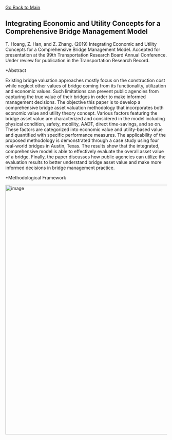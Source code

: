[Go Back to Main](https://trinhshub.github.io/)

## Integrating Economic and Utility Concepts for a Comprehensive Bridge Management Model

T. Hoang, Z. Han, and Z. Zhang. (2019) Integrating Economic and Utility Concepts for a Comprehensive Bridge Management Model. Accepted for presentation at the 99th Transportation Research Board Annual Conference. Under review for publication in the Transportation Research Record.

*Abstract

Existing bridge valuation approaches mostly focus on the construction cost while neglect other values of bridge coming from its functionality, utilization and economic values. Such limitations can prevent public agencies from capturing the true value of their bridges in order to make informed management decisions. The objective this paper is to develop a comprehensive bridge asset valuation methodology that incorporates both economic value and utility theory concept. Various factors featuring the bridge asset value are characterized and considered in the model including physical condition, safety, mobility, AADT, direct time-savings, and so on. These factors are categorized into economic value and utility-based value and quantified with specific performance measures. The applicability of the proposed methodology is demonstrated through a case study using four real-world bridges in Austin, Texas.  The results show that the integrated, comprehensive model is able to effectively evaluate the overall asset value of a bridge. Finally, the paper discusses how public agencies can utilize the evaluation results to better understand bridge asset value and make more informed decisions in bridge management practice.

*Methodological Framework

<img width="777" alt="image" src="https://user-images.githubusercontent.com/47671910/68419951-dc232380-0160-11ea-86e4-cdc86c25db21.png">
